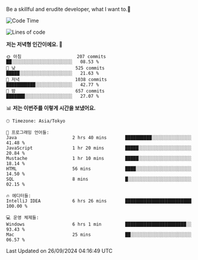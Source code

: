 Be a skillful and erudite developer, what I want to.👶

<!--START_SECTION:waka-->
![Code Time](http://img.shields.io/badge/Code%20Time-1%2C289%20hrs%2024%20mins-blue)

![Lines of code](https://img.shields.io/badge/%EC%A0%80%EB%8A%94%20%EC%97%AC%ED%83%9C%EA%B9%8C%EC%A7%80%20-879.5%20thousand%20%EC%A4%84%EC%9D%98%20%EC%BD%94%EB%93%9C%EB%A5%BC%20%EC%9E%91%EC%84%B1%ED%96%88%EC%96%B4%EC%9A%94.-blue)

**저는 저녁형 인간이에요. 🦉** 

```text
🌞 아침                     207 commits         ██░░░░░░░░░░░░░░░░░░░░░░░   08.53 % 
🌆 낮　                     525 commits         █████░░░░░░░░░░░░░░░░░░░░   21.63 % 
🌃 저녁                     1038 commits        ███████████░░░░░░░░░░░░░░   42.77 % 
🌙 밤　                     657 commits         ███████░░░░░░░░░░░░░░░░░░   27.07 % 
```


📊 **저는 이번주를 이렇게 시간을 보냈어요.** 

```text
🕑︎ Timezone: Asia/Tokyo

💬 프로그래밍 언어들: 
Java                     2 hrs 40 mins       ██████████░░░░░░░░░░░░░░░   41.48 % 
JavaScript               1 hr 20 mins        █████░░░░░░░░░░░░░░░░░░░░   20.84 % 
Mustache                 1 hr 10 mins        █████░░░░░░░░░░░░░░░░░░░░   18.14 % 
HTML                     56 mins             ████░░░░░░░░░░░░░░░░░░░░░   14.50 % 
SQL                      8 mins              █░░░░░░░░░░░░░░░░░░░░░░░░   02.15 % 

🔥 에디터들: 
IntelliJ IDEA            6 hrs 26 mins       █████████████████████████   100.00 % 

💻 운영 체제들: 
Windows                  6 hrs 1 min         ███████████████████████░░   93.43 % 
Mac                      25 mins             ██░░░░░░░░░░░░░░░░░░░░░░░   06.57 % 
```


 Last Updated on 26/09/2024 04:16:49 UTC
<!--END_SECTION:waka-->
